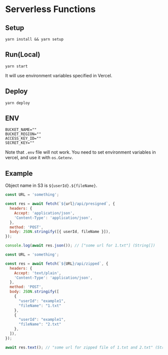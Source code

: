 # Serverless Functions
## Setup

```shell
yarn install && yarn setup
```

## Run(Local)

```shell
yarn start
```

It will use environment variables specified in Vercel.

## Deploy

```shell
yarn deploy
```

## ENV

```env
BUCKET_NAME=""
BUCKET_REGION=""
ACCESS_KEY_ID=""
SECRET_KEY=""
```

Note that `.env` file will not work.
You need to set environment variables in vercel, and use it with `os.Getenv`.

## Example
Object name in S3 is `${userId}.${fileName}`.

```js
const URL = 'something';

const res = await fetch(`${url}/api/presigned`, {
  headers: {
    Accept: 'application/json',
    'Content-Type': 'application/json',
  },
  method: 'POST',
  body: JSON.stringify([{ userId, fileName }]),
});

console.log(await res.json()); // ["some url for 1.txt"] (String[])
```
```js
const URL = 'something';

const res = await fetch(`${URL}/api/zipped`, {
  headers: {
    Accept: 'text/plain',
    'Content-Type': 'application/json',
  },
  method: 'POST',
  body: JSON.stringify([
    {
      "userId": "example1",
      "fileName": "1.txt"
    },
    {
      "userId": "example1",
      "fileName": "2.txt"
    },
  ]),
});

await res.text(); // "some url for zipped file of 1.txt and 2.txt" (String)
```
